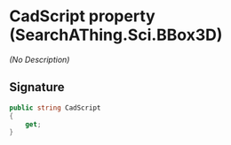 # CadScript property (SearchAThing.Sci.BBox3D)
_(No Description)_

## Signature
```csharp
public string CadScript
{
    get;
}
```
